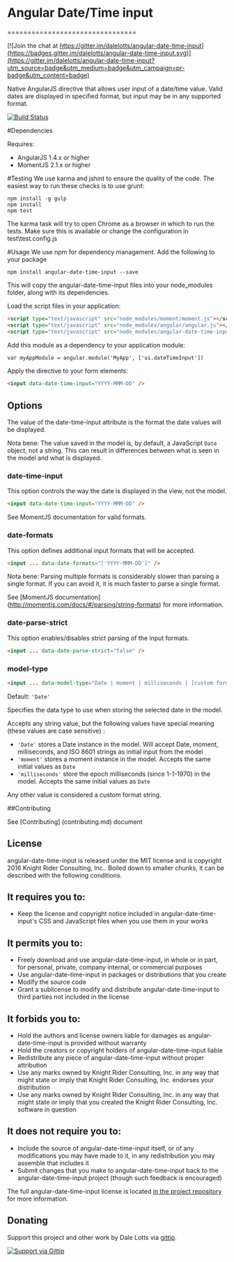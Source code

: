 # Angular Date/Time input
================================

[![Join the chat at https://gitter.im/dalelotts/angular-date-time-input](https://badges.gitter.im/dalelotts/angular-date-time-input.svg)](https://gitter.im/dalelotts/angular-date-time-input?utm_source=badge&utm_medium=badge&utm_campaign=pr-badge&utm_content=badge)

Native AngularJS directive that allows user input of a date/time value. Valid dates are displayed in specified format, but input may be in any supported format.

[![Build Status](https://travis-ci.org/dalelotts/angular-date-time-input.png?branch=master)](https://travis-ci.org/dalelotts/angular-date-time-input)

#Dependencies

Requires:
 * AngularJS 1.4.x or higher
 * MomentJS 2.1.x or higher

#Testing
We use karma and jshint to ensure the quality of the code. The easiest way to run these checks is to use grunt:

```
npm install -g gulp
npm install
npm test
```

The karma task will try to open Chrome as a browser in which to run the tests. Make sure this is available or change the configuration in test\test.config.js

#Usage
We use npm for dependency management. Add the following to your package

```shell
npm install angular-date-time-input --save
```
This will copy the angular-date-time-input files into your node_modules folder, along with its dependencies.

Load the script files in your application:
```html
<script type="text/javascript" src="node_modules/moment/moment.js"></script>
<script type="text/javascript" src="node_modules/angular/angular.js"></script>
<script type="text/javascript" src="node_modules/angular-date-time-input/src/js/dateTimeInput.js"></script>
```

Add this module as a dependency to your application module:

```html
var myAppModule = angular.module('MyApp', ['ui.dateTimeInput'])
```

Apply the directive to your form elements:

```html
<input data-date-time-input="YYYY-MMM-DD" />
```

## Options

The value of the date-time-input attribute is the format the date values will be displayed.

Nota bene: The value saved in the model is, by default, a JavaScript ```Date``` object, not a string.
This can result in differences between what is seen in the model and what is displayed.

### date-time-input

This option controls the way the date is displayed in the view, not the model.

```html
<input data-date-time-input="YYYY-MMM-DD" />
```
See MomentJS documentation for valid formats.

### date-formats

This option defines additional input formats that will be accepted. 

```html
<input ... data-date-formats="['YYYY-MMM-DD']" />
```

Nota bene: Parsing multiple formats is considerably slower than parsing a single format. 
If you can avoid it, it is much faster to parse a single format.

See [MomentJS documentation] (http://momentjs.com/docs/#/parsing/string-formats) for more information.

### date-parse-strict

This option enables/disables strict parsing of the input formats. 

```html
<input ... data-date-parse-strict="false" />
```

### model-type

```html
<input ... data-model-type="Date | moment | milliseconds | [custom format]" />
```

Default: ```'Date'```

Specifies the data type to use when storing the selected date in the model. 

Accepts any string value, but the following values have special meaning (these values are case sensitive) :
 * ```'Date'``` stores a Date instance in the model. Will accept Date, moment, milliseconds, and ISO 8601 strings as initial input from the model 
 * ```'moment'``` stores a moment instance in the model. Accepts the same initial values as ```Date```
 * ```'milliseconds'``` store the epoch milliseconds (since 1-1-1970) in the model. Accepts the same initial values as ```Date```

Any other value is considered a custom format string. 

##Contributing

See [Contributing] (contributing.md) document

## License

angular-date-time-input is released under the MIT license and is copyright 2016 Knight Rider Consulting, Inc.. Boiled down to smaller chunks, it can be described with the following conditions.

## It requires you to:

* Keep the license and copyright notice included in angular-date-time-input's CSS and JavaScript files when you use them in your works

## It permits you to:

* Freely download and use angular-date-time-input, in whole or in part, for personal, private, company internal, or commercial purposes
* Use angular-date-time-input in packages or distributions that you create
* Modify the source code
* Grant a sublicense to modify and distribute angular-date-time-input to third parties not included in the license

## It forbids you to:

* Hold the authors and license owners liable for damages as angular-date-time-input is provided without warranty
* Hold the creators or copyright holders of angular-date-time-input liable
* Redistribute any piece of angular-date-time-input without proper attribution
* Use any marks owned by Knight Rider Consulting, Inc. in any way that might state or imply that Knight Rider Consulting, Inc. endorses your distribution
* Use any marks owned by Knight Rider Consulting, Inc. in any way that might state or imply that you created the Knight Rider Consulting, Inc. software in question

## It does not require you to:

* Include the source of angular-date-time-input itself, or of any modifications you may have made to it, in any redistribution you may assemble that includes it
* Submit changes that you make to angular-date-time-input back to the angular-date-time-input project (though such feedback is encouraged)

The full angular-date-time-input license is located [in the project repository](https://github.com/dalelotts/angular-date-time-input/blob/master/LICENSE) for more information.


## Donating
Support this project and other work by Dale Lotts via [gittip][gittip-dalelotts].

[![Support via Gittip][gittip-badge]][gittip-dalelotts]

[gittip-badge]: https://rawgithub.com/twolfson/gittip-badge/master/dist/gittip.png
[gittip-dalelotts]: https://www.gittip.com/dalelotts/

[license-image]: http://img.shields.io/badge/license-MIT-blue.svg?style=flat
[license-url]: LICENSE


